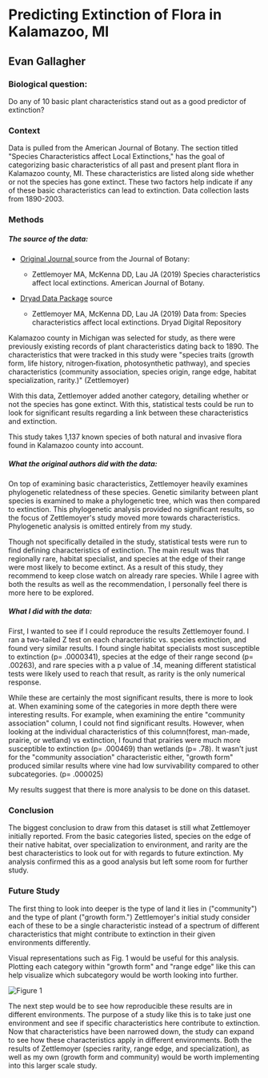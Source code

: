 # Predicting Extinction  of Flora in Kalamazoo, MI 

## Evan Gallagher 
### Biological question:

Do any of 10 basic plant characteristics stand out as a good predictor of extinction? 


### Context 

Data is pulled from the American Journal of Botany. The section titled "Species Characteristics affect Local Extinctions," has the goal of categorizing basic characteristics of all past and present plant flora in Kalamazoo county, MI. These characteristics are listed along side whether or not the species has gone extinct. These two factors help indicate if any of these basic characteristics can lead to extinction. Data collection lasts from 1890-2003.


### Methods

##### The source of the data:



- [Original Journal ]([https://doi.org/10.1002/ajb2.1266](https://doi.org/10.1002/ajb2.1266)) source from the Journal of Botany:
	- Zettlemoyer MA, McKenna DD, Lau JA (2019) Species characteristics affect local extinctions. American Journal of Botany. 

- [Dryad Data Package]([https://datadryad.org/resource/doi:10.5061/dryad.231m570/1](https://datadryad.org/resource/doi:10.5061/dryad.231m570/1)) source
	- Zettlemoyer MA, McKenna DD, Lau JA (2019) Data from: Species characteristics affect local extinctions. Dryad Digital Repository


Kalamazoo county in Michigan was selected for study, as there were previously existing records of plant characteristics dating back to 1890. The characteristics that were tracked in this study were "species traits (growth form, life history, nitrogen‐fixation, photosynthetic pathway), and species characteristics (community association, species origin, range edge, habitat specialization, rarity.)" (Zettlemoyer) 

With this data, Zettlemoyer added another category, detailing whether or not the species has gone extinct. With this, statistical tests could be run to look for significant results regarding a link between these characteristics and extinction. 

This study takes 1,137 known species of both natural and invasive flora found in Kalamazoo county into account. 


##### What the original authors did with the data:

On top of examining basic characteristics, Zettlemoyer heavily examines phylogenetic relatedness of these species. Genetic similarity between plant species is examined to make a phylogenetic tree, which was then compared to extinction. This phylogenetic analysis provided no significant results, so the focus of Zettlemoyer's study moved more towards characteristics. Phylogenetic analysis is omitted entirely from my study. 

Though not specifically detailed in the study, statistical tests were run to find defining characteristics of extinction. The main result was that regionally rare, habitat specialist, and species at the edge of their range were most likely to become extinct. As a result of this study, they recommend to keep close watch on already rare species. While I agree with both the results as well as the recommendation, I personally feel there is more here to be explored.   

##### What  I did with the data:

First, I wanted to see if I could reproduce the results Zettlemoyer found. I ran a two-tailed Z test on each  characteristic vs. species extinction, and found very similar results. I found single habitat specialists most susceptible to extinction (p= .0000341), species at the edge of their range second (p= .00263), and rare species with a p value of .14, meaning different statistical tests were likely used to reach that result, as rarity is the only numerical response. 

While these are certainly the most significant results, there is more to look at. When examining some of the categories in more depth there were interesting results. For example, when examining the entire "community association" column, I could not find significant results. However, when looking at the individual characteristics of this column(forest, man-made, prairie, or wetland) vs extinction, I found that prairies were much more susceptible to extinction (p= .000469) than wetlands (p= .78). It wasn't just for the "community association" characteristic either, "growth form" produced similar results where vine had low survivability compared to other subcategories. (p= .000025)   

My results suggest that there is more analysis to be  done on this dataset. 


### Conclusion

The biggest conclusion to draw from this dataset is still what Zettlemoyer initially reported. From the basic categories listed, species on the edge of their native habitat, over specialization to environment, and rarity are the best characteristics to look out for with regards to future extinction. My analysis confirmed this as a good analysis but left some room for further study. 

### Future Study 
The first thing to look into deeper is the type of land it lies in ("community") and the type of plant ("growth form.") Zettlemoyer's initial study consider each of these to be a single characteristic instead of a spectrum of different characteristics that might contribute to extinction in their given environments differently. 

Visual representations such as Fig. 1 would be useful for this analysis. Plotting each category within "growth form" and "range edge" like this can help visualize which subcategory would be worth looking into further. 

![Figure 1](files/Users/Evan/Desktop/GrowthFormPlot1.png)


The next step would be to see how reproducible these results are in different environments. The purpose of a study like this is to take just one environment and see if specific characteristics here contribute to extinction. Now that characteristics have been narrowed down, the study can expand to see how these characteristics apply in different environments. Both the results of Zettlemoyer (species rarity, range edge, and specialization), as well as my own (growth form and community) would be worth implementing into this larger scale study. 


